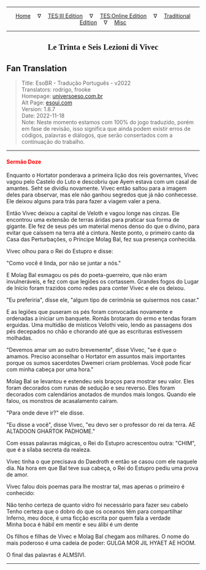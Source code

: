 
---

<!-- Jekyll Page Links -->

<center>
<a href="../../../../../index.html">Home</a>
&emsp;&nabla;&emsp;
<a href="../../../../index-tes3.html">TES:III Edition</a>
&emsp;&nabla;&emsp;
<a href="../../../../index-teso.html">TES:Online Edition</a>
&emsp;&nabla;&emsp;
<a href="../../../../index-traditional.html">Traditional Edition</a>
&emsp;&nabla;&emsp;
<a href="../../../../index-misc.html">Misc</a>
</center>

<!-- Markdown Body Below: -->

---

<center>
<h2><span style="font-family:Georgia">Le Trinta e Seis Lezioni di Vivec</span></h2>
</center>

## Fan Translation

> Title: EsoBR - Tradução Português - v2022\
> Translators: rodrigo, frooke\
> Homepage: [universoeso.com.br][1]\
> Alt Page: [esoui.com][2]\
> Version: 1.8.7\
> Date: 2022-11-18\
> Note: Neste momento estamos com 100% do jogo traduzido, porém em fase de revisão, isso significa que ainda podem existir erros de códigos, palavras e diálogos, que serão consertados com a continuação do trabalho.

[1]: https://www.universoeso.com.br/traducao
[2]: https://www.esoui.com/downloads/info2256-EsoBR-TraduoPortugus-v2022.html

---

#### <span style="color:red">Sermão Doze</span>

Enquanto o Hortator ponderava a primeira lição dos reis governantes, Vivec vagou pelo Castelo do Luto e descobriu que Ayem estava com um casal de amantes. Seht se dividiu novamente. Vivec então saltou para a imagem deles para observar, mas ele não ganhou segredos que já não conhecesse. Ele deixou alguns para trás para fazer a viagem valer a pena.

Então Vivec deixou a capital de Veloth e vagou longe nas cinzas. Ele encontrou uma extensão de terras áridas para praticar sua forma de gigante. Ele fez de seus pés um material menos denso do que o divino, para evitar que caíssem na terra até a cintura. Neste ponto, o primeiro canto da Casa das Perturbações, o Príncipe Molag Bal, fez sua presença conhecida.

Vivec olhou para o Rei do Estupro e disse:

"Como você é linda, por não se juntar a nós."

E Molag Bal esmagou os pés do poeta-guerreiro, que não eram invulneráveis, e fez com que legiões os cortassem. Grandes fogos do Lugar de Início foram trazidos como redes para conter Vivec e ele os deixou.

"Eu preferiria", disse ele, "algum tipo de cerimônia se quisermos nos casar."

E as legiões que puseram os pés foram convocadas novamente e ordenadas a iniciar um banquete. Romãs brotaram do ermo e tendas foram erguidas. Uma multidão de místicos Velothi veio, lendo as passagens dos pés decepados no chão e chorando até que as escrituras estivessem molhadas.

"Devemos amar um ao outro brevemente", disse Vivec, "se é que o amamos. Preciso aconselhar o Hortator em assuntos mais importantes porque os sumos sacerdotes Dwemeri criam problemas. Você pode ficar com minha cabeça por uma hora."

Molag Bal se levantou e estendeu seis braços para mostrar seu valor. Eles foram decorados com runas de sedução e seu reverso. Eles foram decorados com calendários anotados de mundos mais longos. Quando ele falou, os monstros de acasalamento caíram.

"Para onde deve ir?" ele disse.

"Eu disse a você", disse Vivec, "eu devo ser o professor do rei da terra. AE ALTADOON GHARTOK PADHOME."

Com essas palavras mágicas, o Rei do Estupro acrescentou outra: "CHIM", que é a sílaba secreta da realeza.

Vivec tinha o que precisava do Daedroth e então se casou com ele naquele dia. Na hora em que Bal teve sua cabeça, o Rei do Estupro pediu uma prova de amor.

Vivec falou dois poemas para lhe mostrar tal, mas apenas o primeiro é conhecido:

Não tenho certeza de quanto vidro foi necessário para fazer seu cabelo\
Tenho certeza que o dobro do que os oceanos têm para compartilhar\
Inferno, meu doce, é uma ficção escrita por quem fala a verdade\
Minha boca é hábil em mentir e seu álibi é um dente

Os filhos e filhas de Vivec e Molag Bal chegam aos milhares. O nome do mais poderoso é uma cadeia de poder: GULGA MOR JIL HYAET AE HOOM.

O final das palavras é ALMSIVI.

---
